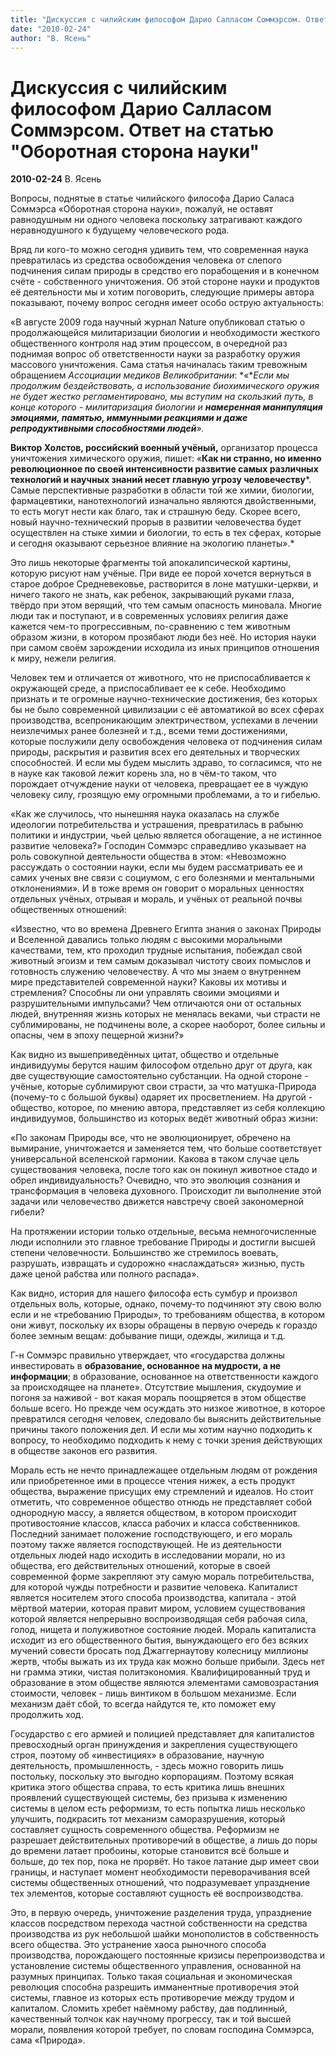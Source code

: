 ```yaml
---
title: "Дискуссия с чилийским философом Дарио Салласом Соммэрсом. Ответ на статью \"Оборотная сторона науки\""
date: "2010-02-24"
author: "В. Ясень"
---
```


# Дискуссия с чилийским философом Дарио Салласом Соммэрсом. Ответ на статью "Оборотная сторона науки"

**2010-02-24** В. Ясень

Вопросы, поднятые в статье чилийского философа Дарио Саласа Соммэрса «Оборотная сторона науки», пожалуй, не оставят равнодушным ни одного человека поскольку затрагивают каждого неравнодушного к будущему человеческого рода.

Вряд ли кого-то можно сегодня удивить тем, что современная наука превратилась из средства освобождения человека от слепого подчинения силам природы в средство его порабощения и в конечном счёте - собственного уничтожения. Об этой стороне науки и продуктов её деятельности мы и хотим поговорить, следующие примеры автора показывают, почему вопрос сегодня имеет особо острую актуальность:

«В августе 2009 года научный журнал Nature опубликовал статью о продолжающейся милитаризации биологии и необходимости жесткого общественного контроля над этим процессом, в очередной раз поднимая вопрос об ответственности науки за разработку оружия массового уничтожения. Сама статья начиналась таким тревожным обращением *Ассоциации медиков Великобритании*: *«**Если мы продолжим бездействовать, а использование биохимического оружия не будет жестко регламентировано, мы вступим на скользкий путь, в конце которого - милитаризация биологии и **намеренная манипуляция эмоциями, памятью, иммунными реакциями и даже репродуктивными способностями людей**».* 

**Виктор Холстов, российский военный учёный,** организатор процесса уничтожения химического оружия, пишет: «**Как ни странно, но именно революционное по своей интенсивности развитие самых различных технологий и научных знаний несет главную угрозу человечеству***. Самые перспективные разработки в области той же химии, биологии, фармацевтики, нанотехнологий изначально являются двойственными, то есть могут нести как благо, так и страшную беду. Скорее всего, новый научно-технический прорыв в развитии человечества будет осуществлен на стыке химии и биологии, то есть в тех сферах, которые и сегодня оказывают серьезное влияние на экологию планеты».*

Это лишь некоторые фрагменты той апокалипсической картины, которую рисуют нам учёные. При виде ее порой хочется вернуться в старое доброе Средневековье, растворится в лоне матушки-церкви, и ничего такого не знать, как ребенок, закрывающий руками глаза, твёрдо при этом верящий, что тем самым опасность миновала. Многие люди так и поступают, и в современных условиях религия даже кажется чем-то прогрессивным, по-сравнению с тем животным образом жизни, в котором прозябают люди без неё. Но история науки при самом своём зарождении исходила из иных принципов отношения к миру, нежели религия.

Человек тем и отличается от животного, что не приспосабливается к окружающей среде, а приспосабливает ее к себе. Необходимо признать и те огромные научно-технические достижения, без которых бы не было современной цивилизации с её автоматикой во всех сферах производства, всепроникающим электричеством, успехами в лечении неизлечимых ранее болезней и т.д., всеми теми достижениями, которые послужили делу освобождения человека от подчинения силам природы, раскрытия и развития всех его деятельных и творческих способностей. И если мы будем мыслить здраво, то согласимся, что не в науке как таковой лежит корень зла, но в чём-то таком, что порождает отчуждение науки от человека, превращает ее в чуждую человеку силу, грозящую ему огромными проблемами, а то и гибелью.

«Как же случилось, что нынешняя наука оказалась на службе идеологии потребительства и устрашения, превратилась в рабыню политики и индустрии, чьей целью является обогащение, а не истинное развитие человека?» Господин Соммэрс справедливо указывает на роль совокупной деятельности общества в этом: «Невозможно рассуждать о состоянии науки, если мы будем рассматривать ее и самих ученых вне связи с социумом, с его болезнями и ментальными отклонениями». И в тоже время он говорит о моральных ценностях отдельных учёных, отрывая и мораль, и учёных от реальной почвы общественных отношений:

«Известно, что во времена Древнего Египта знания о законах Природы и Вселенной давались только людям с высокими моральными качествами, тем, кто проходил трудные испытания, побеждал свой животный эгоизм и тем самым доказывал чистоту своих помыслов и готовность служению человечеству. А что мы знаем о внутреннем мире представителей современной науки? Каковы их мотивы и стремления? Способны ли они управлять своими эмоциями и разрушительными импульсами? Чем отличаются они от остальных людей, внутренняя жизнь которых не менялась веками, чьи страсти не сублимированы, не подчинены воле, а скорее наоборот, более сильны и опасны, чем в эпоху пещерной жизни?»

Как видно из вышеприведённых цитат, общество и отдельные индивидуумы берутся нашим философом отдельно друг от друга, как две существующие самостоятельно субстанции. На одной стороне - учёные, которые сублимируют свои страсти, за что матушка-Природа (почему-то с большой буквы) одаряет их просветлением. На другой - общество, которое, по мнению автора, представляет из себя коллекцию индивидуумов, большинство из которых ведёт животный образ жизни:

«По законам Природы все, что не эволюционирует, обречено на вымирание, уничтожается и заменяется тем, что больше соответствует универсальной вселенской гармонии. Какова в таком случае цель существования человека, после того как он покинул животное стадо и обрел индивидуальность? Очевидно, что это эволюция сознания и трансформация в человека духовного. Происходит ли выполнение этой задачи или человечество движется навстречу своей закономерной гибели?

На протяжении истории только отдельные, весьма немногочисленные люди исполнили это главное требование Природы и достигли высшей степени человечности. Большинство же стремилось воевать, разрушать, извращать и судорожно «наслаждаться» жизнью, пусть даже ценой рабства или полного распада».

Как видно, история для нашего философа есть сумбур и произвол отдельных воль, которые, однако, почему-то подчиняют эту свою волю если и не «требованию Природы», то требованиям общества, в котором они живут, поскольку их взоры обращены в первую очередь к гораздо более земным вещам: добывание пищи, одежды, жилища и т.д.

Г-н Соммэрс правильно утверждает, что «государства должны инвестировать в **образование, основанное на мудрости, а не информации**; в образование, основанное на ответственности каждого за происходящее на планете». Отсутствие мышления, скудоумие и погоня за наживой - вот какая мораль поощряется в этом обществе больше всего. Но прежде чем осуждать это низкое животное, в которое превратился сегодня человек, следовало бы выяснить действительные причины такого положения дел. И если мы хотим научно подходить к вопросу, то необходимо подходить к нему с точки зрения действующих в обществе законов его развития.

Мораль есть не нечто принадлежащее отдельным людям от рождения или приобретенное ими в процессе чтения нижек, а есть продукт общества, выражение присущих ему стремлений и идеалов. Но стоит отметить, что современное общество отнюдь не представляет собой однородную массу, а является обществом, в котором происходит противостояние классов, класса рабочих и класса собственников. Последний занимает положение господствующего, и его мораль поэтому также является господствующей. Не из деятельности отдельных людей надо исходить в исследовании морали, но из общества, его действительных отношений, которые в своей современной форме закрепляют эту самую мораль потребительства, для которой чужды потребности и развитие человека. Капиталист является носителем этого способа производства, капитала - этой мёртвой материи, которая правит миром, условием существования которой является непрерывно воспроизводящая себя рабочая сила, голод, нищета и полуживотное состояние людей. Мораль капиталиста исходит из его общественного бытия, вынуждающего его без всяких мучений совести бросать под Джаггернаутову колесницу миллионы жертв, чтобы выжать из их труда как можно больше прибыли. Здесь нет ни грамма этики, чистая политэкономия. Квалифицированный труд и образование в этом обществе являются элементами самовозрастания стоимости, человек - лишь винтиком в большом механизме. Если механизм даёт сбой, то всегда найдутся те, кто поможет ему продолжить ход.

Государство с его армией и полицией представляет для капиталистов превосходный орган принуждения и закрепления существующего строя, поэтому об «инвестициях» в образование, научную деятельность, промышленность, - здесь можно говорить лишь постольку, поскольку это выгодно корпорациям. Поэтому всякая критика этого общества справа, то есть критика лишь внешних проявлений существующей системы, без призыва к изменению системы в целом есть реформизм, то есть попытка лишь несколько улучшить, подкрасить тот механизм саморазрушения, который составляет сущность современного общества. Реформизм не разрешает действительных противоречий в обществе, а лишь до поры до времени латает пробоины, которые становится всё больше и больше, до тех пор, пока не прорвёт. Но такое латание дыр имеет свои границы, и наступает момент необходимости переворачивания всей системы общественных отношений, что подразумевает упразднение тех элементов, которые составляют сущность её воспроизводства.

Это, в первую очередь, уничтожение разделения труда, упразднение классов посредством перехода частной собственности на средства производства из рук небольшой шайки монополистов в собственность всего общества. Это устранение хаоса рыночного способа производства, порождающего постоянные кризисы перепроизводства и установление системы общественного управления, основанной на разумных принципах. Только такая социальная и экономическая революция способна разрешить имманентные противоречия этой системы, главное из которых есть противоречие между трудом и капиталом. Сломить хребет наёмному рабству, дав подлинный, качественный толчок как научному прогрессу, так и той высшей морали, появления которой требует, по словам господина Соммэрса, сама «Природа».